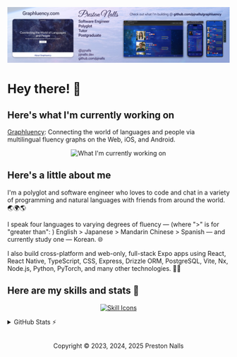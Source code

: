 <div align="center">

<img 
    src="profile-banner.avif" 
    alt="Profile header branding"
/>

</div>

# Hey there! 👋

## Here's what I'm currently working on

[Graphluency](https://github.com/pjnalls/graphluency): Connecting the world of languages and people via multilingual fluency graphs on the Web, iOS, and Android.

<div align="center">

<img 
    src="current-project.gif" 
    alt="What I'm currently working on"
/>

</div>

## Here's a little about me

I'm a polyglot and software engineer who loves to code and chat in a variety of programming and natural languages with friends from around the world. 🌏🌍🌎

I speak four languages to varying degrees of fluency — (where ">" is for "greater than": ) English > Japanese > Mandarin Chinese > Spanish — and currently study one — Korean. 🌐

I also build cross-platform and web-only, full-stack Expo apps using React, React Native, TypeScript, CSS, Express, Drizzle ORM, PostgreSQL, Vite, Nx, Node.js, Python, PyTorch, and many other technologies. 🧑‍💻

## Here are my skills and stats 💪
<div align="center">

[![Skill Icons](https://skillicons.dev/icons?i=git,html,js,tailwind,react,css,ts,sass,astro,vite,figma,github,markdown,pytorch,linux,py,nodejs,mongodb,windows,postgres,redux,apple,bash,express&perline=12)](https://skillicons.dev)

</div>

<details>
    <summary>GitHub Stats ⚡️</summary>
<div align="center">
<img height="174px" src="https://github-readme-stats.vercel.app/api?username=pjnalls&theme=tokyonight&title_color=cc3779&&bg_color=0,61dbfb,65e5de&text_color=123a5b&hide_border=true&layout=compact,private-repos=true" />
<img height="174px"src="https://github-readme-stats.vercel.app/api/top-langs?username=pjnalls&theme=tokyonight&title_color=cc3779&&bg_color=0,61dbfb,65e5de&text_color=123a5b&hide_border=true&layout=compact&count_private=true" />
</div>
</details>

<div align="center">

<footer>

<br />

Copyright © 2023, 2024, 2025 Preston Nalls

</footer>

</div>
